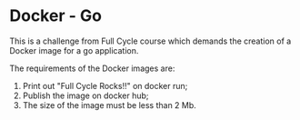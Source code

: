 # Docker - Go

This is a challenge from Full Cycle course which demands the creation of a Docker image for a go application.

The requirements of the Docker images are:

1. Print out "Full Cycle Rocks!!" on docker run;
2. Publish the image on docker hub;
3. The size of the image must be less than 2 Mb.
